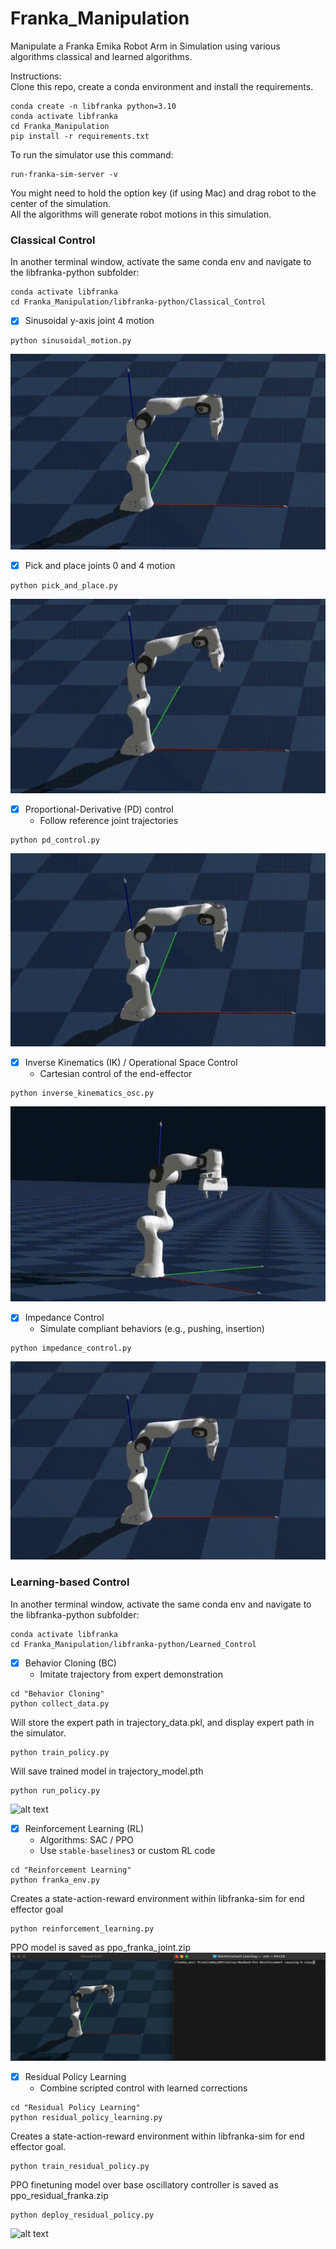 # Franka_Manipulation
Manipulate a Franka Emika Robot Arm in Simulation using various algorithms classical and learned algorithms.  

Instructions:  
Clone this repo, create a conda environment and install the requirements.  
```
conda create -n libfranka python=3.10  
conda activate libfranka
cd Franka_Manipulation
pip install -r requirements.txt
```
To run the simulator use this command:  
```
run-franka-sim-server -v
```
You might need to hold the option key (if using Mac) and drag robot to the center of the simulation.  
All the algorithms will generate robot motions in this simulation.  

### Classical Control  
In another terminal window, activate the same conda env and navigate to the libfranka-python subfolder:  
```
conda activate libfranka
cd Franka_Manipulation/libfranka-python/Classical_Control
```

- [x] Sinusoidal y-axis joint 4 motion
```
python sinusoidal_motion.py
```
![alt text](https://github.com/PRISHIta123/Franka_Manipulation/blob/main/libfranka-python/Classical_Control/demos/franka_sinusoidal.gif)

- [x] Pick and place joints 0 and 4 motion
```
python pick_and_place.py
```
![alt text](https://github.com/PRISHIta123/Franka_Manipulation/blob/main/libfranka-python/Classical_Control/demos/franka_pick_place.gif)

- [x] Proportional-Derivative (PD) control  
  - Follow reference joint trajectories
```
python pd_control.py
```
![alt text](https://github.com/PRISHIta123/Franka_Manipulation/blob/main/libfranka-python/Classical_Control/demos/franka_pd_control.gif)

- [x] Inverse Kinematics (IK) / Operational Space Control    
  - Cartesian control of the end-effector
```
python inverse_kinematics_osc.py
```
![alt text](https://github.com/PRISHIta123/Franka_Manipulation/blob/main/libfranka-python/Classical_Control/demos/franka_inverse_kinematics.gif)

- [x] Impedance Control    
  - Simulate compliant behaviors (e.g., pushing, insertion)
```
python impedance_control.py
```
![alt text](https://github.com/PRISHIta123/Franka_Manipulation/blob/main/libfranka-python/Classical_Control/demos/franka_impedance_control.gif)
     
### Learning-based Control  
In another terminal window, activate the same conda env and navigate to the libfranka-python subfolder:  
```
conda activate libfranka
cd Franka_Manipulation/libfranka-python/Learned_Control
```

- [x] Behavior Cloning (BC)  
  - Imitate trajectory from expert demonstration
```
cd "Behavior Cloning"
python collect_data.py
```
Will store the expert path in trajectory_data.pkl, and display expert path in the simulator.
```
python train_policy.py
```
Will save trained model in trajectory_model.pth
```
python run_policy.py
```
![alt text](https://github.com/PRISHIta123/Franka_Manipulation/blob/main/libfranka-python/Learned_Control/Behavior%20Cloning/demos/BC.gif)

- [x] Reinforcement Learning (RL)  
  - Algorithms: SAC / PPO  
  - Use `stable-baselines3` or custom RL code
```
cd "Reinforcement Learning"
python franka_env.py
```
Creates a state-action-reward environment within libfranka-sim for end effector goal  
```
python reinforcement_learning.py
```
PPO model is saved as ppo_franka_joint.zip    
![alt text](https://github.com/PRISHIta123/Franka_Manipulation/blob/main/libfranka-python/Learned_Control/Reinforcement%20Learning/demos/PPO_RL.gif)

- [x] Residual Policy Learning  
  - Combine scripted control with learned corrections
```
cd "Residual Policy Learning"  
python residual_policy_learning.py
```
Creates a state-action-reward environment within libfranka-sim for end effector goal.  
```
python train_residual_policy.py
```
PPO finetuning model over base oscillatory controller is saved as ppo_residual_franka.zip  

```
python deploy_residual_policy.py
```
![alt text](https://github.com/PRISHIta123/Franka_Manipulation/blob/main/libfranka-python/Learned_Control/Residual%20Policy%20Learning/demos/RPL.gif)
